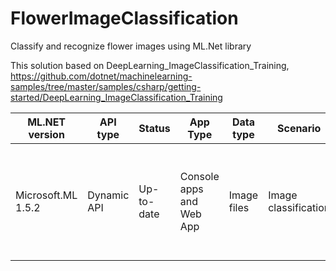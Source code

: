 # FlowerImageClassification
Classify and recognize flower images using ML.Net library

This solution based on DeepLearning_ImageClassification_Training, https://github.com/dotnet/machinelearning-samples/tree/master/samples/csharp/getting-started/DeepLearning_ImageClassification_Training

| ML.NET version | API type          | Status                        | App Type    | Data type | Scenario            | ML Task                   | Algorithms                  |
|----------------|-------------------|-------------------------------|-------------|-----------|---------------------|---------------------------|-----------------------------|
| Microsoft.ML 1.5.2 | Dynamic API | Up-to-date | Console apps and Web App | Image files | Image classification | Image classification with TensorFlow model retrain based on transfer learning  | DNN architectures: ResNet, InceptionV3, MobileNet, etc.  |
